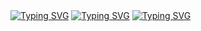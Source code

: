 <p1 align="left">
<a href="https://git.io/typing-svg"><img src="https://readme-typing-svg.demolab.com?font=Fira+Code&pause=1000&color=FF5E2F&width=435&lines=Hi%2C+I'm+Anna" alt="Typing SVG" ></a>
<a href="https://git.io/typing-svg"><img src="https://readme-typing-svg.demolab.com?font=Fira+Code&pause=1000&color=FF5E2F&width=435&lines=Head+of+Recruitment+Department" alt="Typing SVG" ></a>
<a href="https://git.io/typing-svg"><img src="https://readme-typing-svg.demolab.com?font=Fira+Code&pause=1000&color=FF5E2F&width=435&lines=of+IT+company+FOJIN" alt="Typing SVG" ></a>
</p1>

